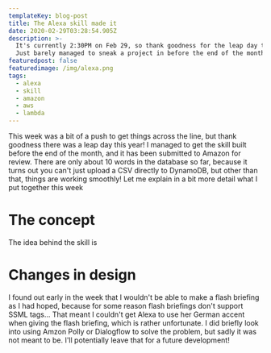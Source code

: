 ```yaml
---
templateKey: blog-post
title: The Alexa skill made it
date: 2020-02-29T03:28:54.905Z
description: >-
  It's currently 2:30PM on Feb 29, so thank goodness for the leap day this year.
  Just barely managed to sneak a project in before the end of the month.
featuredpost: false
featuredimage: /img/alexa.png
tags:
  - alexa
  - skill
  - amazon
  - aws
  - lambda
---
```

This week was a bit of a push to get things across the line, but thank goodness there was a leap day this year! I managed to get the skill built before the end of the month, and it has been submitted to Amazon for review. There are only about 10 words in the database so far, because it turns out you can't just upload a CSV directly to DynamoDB, but other than that, things are working smoothly! Let me explain in a bit more detail what I put together this week

# The concept

The idea behind the skill is 

# Changes in design

I found out early in the week that I wouldn't be able to make a flash briefing as I had hoped, because for some reason flash briefings don't support SSML tags... That meant I couldn't get Alexa to use her German accent when giving the flash briefing, which is rather unfortunate. I did briefly look into using Amzon Polly or Dialogflow to solve the problem, but sadly it was not meant to be. I'll potentially leave that for a future development!
